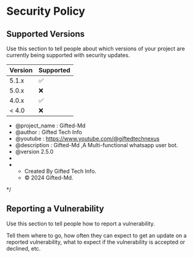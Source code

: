  

# Security Policy

## Supported Versions

Use this section to tell people about which versions of your project are
currently being supported with security updates.

| Version | Supported          |
| ------- | ------------------ |
| 5.1.x   | :white_check_mark: |
| 5.0.x   | :x:                |
| 4.0.x   | :white_check_mark: |
| < 4.0   | :x:                |


                                                               
  * @project_name : Gifted-Md
   * @author : Gifted Tech Info
   * @youtube : https://www.youtube.com/@giftedtechnexus
   * @description : Gifted-Md ,A Multi-functional whatsapp user bot.
   * @version 2.5.0
*
* 
   * Created By Gifted Tech Info.
   * © 2024 Gifted-Md.


*/






## Reporting a Vulnerability

Use this section to tell people how to report a vulnerability.

Tell them where to go, how often they can expect to get an update on a
reported vulnerability, what to expect if the vulnerability is accepted or
declined, etc.
